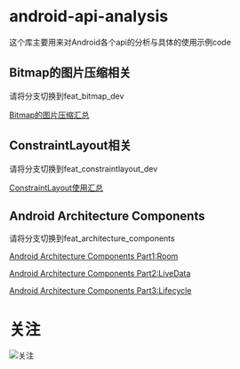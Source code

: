 # android-api-analysis
这个库主要用来对Android各个api的分析与具体的使用示例code

## Bitmap的图片压缩相关
请将分支切换到feat_bitmap_dev

[Bitmap的图片压缩汇总](https://idisfkj.github.io/2018/03/21/Bitmap%E7%9A%84%E5%9B%BE%E7%89%87%E5%8E%8B%E7%BC%A9%E6%B1%87%E6%80%BB/)

## ConstraintLayout相关
请将分支切换到feat_constraintlayout_dev

[ConstraintLayout使用汇总](https://idisfkj.github.io/2018/05/03/ConstraintLayout%E4%BD%BF%E7%94%A8%E6%B1%87%E6%80%BB/)

## Android Architecture Components
请将分支切换到feat_architecture_components

[Android Architecture Components Part1:Room](https://idisfkj.github.io/2018/06/07/Android-Architecture-Components-Part1-Room/)

[Android Architecture Components Part2:LiveData](https://idisfkj.github.io/2018/06/10/Android-Architecture-Components-Part2-LiveData/)

[Android Architecture Components Part3:Lifecycle](https://idisfkj.github.io/2018/06/14/Android-Architecture-Components-Part3-Lifecycle/)

# 关注
![关注](https://github.com/idisfkj/android-api-analysis/raw/master/image/wx.jpg)